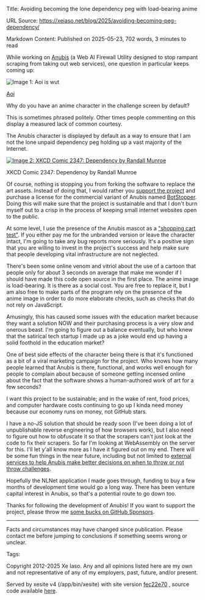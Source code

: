 Title: Avoiding becoming the lone dependency peg with load-bearing anime

URL Source: https://xeiaso.net/blog/2025/avoiding-becoming-peg-dependency/

Markdown Content:
Published on 2025-05-23, 702 words, 3 minutes to read

While working on [Anubis](https://anubis.techaro.lol/) (a Web AI Firewall Utility designed to stop rampant scraping from taking out web services), one question in particular keeps coming up:

![Image 1: Aoi is wut](https://stickers.xeiaso.net/sticker/aoi/wut)

[Aoi](https://xeiaso.net/characters#aoi)

Why do you have an anime character in the challenge screen by default?

This is sometimes phrased politely. Other times people commenting on this display a measured lack of common courtesy.

The Anubis character is displayed by default as a way to ensure that I am not the lone unpaid dependency peg holding up a vast majority of the Internet.

[![Image 2: XKCD Comic 2347: Dependency by Randall Munroe](https://files.xeiaso.net/blog/2025/avoiding-becoming-peg-dependency/dependency_small.jpg)](https://files.xeiaso.net/blog/2025/avoiding-becoming-peg-dependency/dependency_small.jpg)

XKCD Comic 2347: Dependency by Randall Munroe

Of course, nothing is stopping you from forking the software to replace the art assets. Instead of doing that, I would rather you [support the project](https://github.com/sponsors/Xe) and purchase a license for the commercial variant of Anubis named [BotStopper](https://gist.within.lgbt/xe/ed3282f1cc064c56bcbb1a74f6a13be2). Doing this will make sure that the project is sustainable and that I don't burn myself out to a crisp in the process of keeping small internet websites open to the public.

At some level, I use the presence of the Anubis mascot as a ["shopping cart test"](https://en.wikipedia.org/wiki/Shopping_cart_theory). If you either pay me for the unbranded version or leave the character intact, I'm going to take any bug reports more seriously. It's a positive sign that you are willing to invest in the project's success and help make sure that people developing vital infrastructure are not neglected.

There's been some online venom and vitriol about the use of a cartoon that people only for about 3 seconds on average that make me wonder if I should have made this code open source in the first place. The anime image is load-bearing. It is there as a social cost. You are free to replace it, but I am also free to make parts of the program rely on the presence of the anime image in order to do more elaborate checks, such as checks that do not rely on JavaScript.

Amusingly, this has caused some issues with the education market because they want a solution NOW and their purchasing process is a very slow and onerous beast. I'm going to figure out a balance eventually, but who knew that the satirical tech startup I made up as a joke would end up having a solid foothold in the education market?

One of best side effects of the character being there is that it's functioned as a bit of a viral marketing campaign for the project. Who knows how many people learned that Anubis is there, functional, and works well enough for people to complain about because of someone getting incensed online about the fact that the software shows a human-authored work of art for a few seconds?

I want this project to be sustainable; and in the wake of rent, food prices, and computer hardware costs continuing to go up I kinda need money because our economy runs on money, not GitHub stars.

I have a no-JS solution that should be ready soon (I've been doing a lot of unpublishable reverse engineering of how browsers work), but I also need to figure out how to obfuscate it so that the scrapers can't just look at the code to fix their scrapers. So far I'm looking at WebAssembly on the server for this. I'll let y'all know more as I have it figured out on my end. There will be some fun things in the near future, including but not limited to [external services to help Anubis make better decisions on when to throw or not throw challenges](https://github.com/TecharoHQ/anubis/pull/533).

Hopefully the NLNet application I made goes through, funding to buy a few months of development time would go a long way. There has been venture capital interest in Anubis, so that's a potential route to go down too.

Thanks for following the development of Anubis! If you want to support the project, please throw me [some bucks on GitHub Sponsors](https://github.com/sponsors/Xe).

* * *

Facts and circumstances may have changed since publication. Please contact me before jumping to conclusions if something seems wrong or unclear.

Tags:

Copyright 2012-2025 Xe Iaso. Any and all opinions listed here are my own and not representative of any of my employers, past, future, and/or present.

Served by xesite v4 (/app/bin/xesite) with site version [fec22e70](https://github.com/Xe/site/commit/fec22e7034970edffd8e0c5c8c34884e2f9536bf) , source code available [here](https://github.com/Xe/site).
